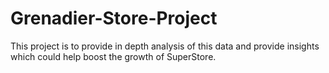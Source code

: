 # Grenadier-Store-Project
This project is to provide in depth analysis of this data and provide insights which could help boost the growth of SuperStore.
